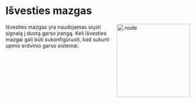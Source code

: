 # Išvesties mazgas

<img align="right" style="margin-left: 8px;" src="https://cdn.discordapp.com/attachments/667464431562653706/1052196997697904680/output_node.png" alt=".node" width="200"/>

Išvesties mazgas yra naudojamas siųsti signalą į duotą garso įrangą. Keli išvesties mazgai gali būti sukonfigūruoti, kad
sukurti upmix erdvinio garso sistemai.
